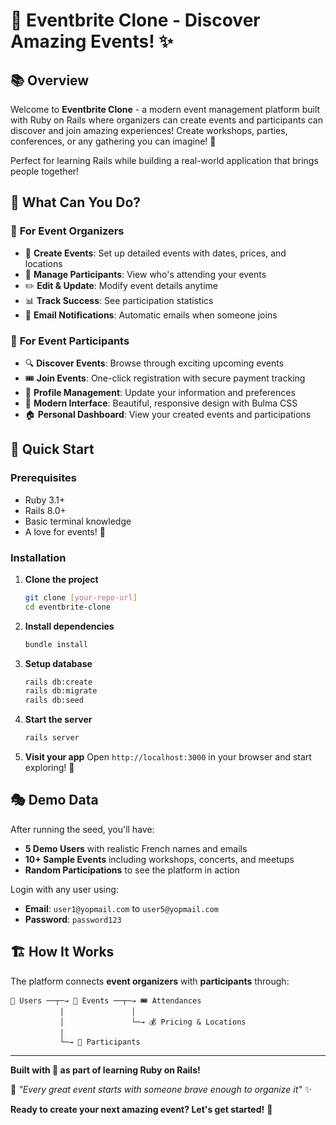 # 🎫 Eventbrite Clone - Discover Amazing Events! ✨

## 📚 Overview

Welcome to **Eventbrite Clone** - a modern event management platform built with Ruby on Rails where organizers can create events and participants can discover and join amazing experiences! Create workshops, parties, conferences, or any gathering you can imagine! 🎉

Perfect for learning Rails while building a real-world application that brings people together!

## 🎯 What Can You Do?

### 👤 **For Event Organizers**

- 📅 **Create Events**: Set up detailed events with dates, prices, and locations
- 👥 **Manage Participants**: View who's attending your events
- ✏️ **Edit & Update**: Modify event details anytime
- 📊 **Track Success**: See participation statistics
- 💌 **Email Notifications**: Automatic emails when someone joins

### 🎪 **For Event Participants**

- 🔍 **Discover Events**: Browse through exciting upcoming events
- 🎟️ **Join Events**: One-click registration with secure payment tracking
- 👤 **Profile Management**: Update your information and preferences
- 📱 **Modern Interface**: Beautiful, responsive design with Bulma CSS
- 🏠 **Personal Dashboard**: View your created events and participations

## 🚀 Quick Start

### Prerequisites

- Ruby 3.1+
- Rails 8.0+
- Basic terminal knowledge
- A love for events! 🎊

### Installation

1. **Clone the project**

   ```bash
   git clone [your-repo-url]
   cd eventbrite-clone
   ```

2. **Install dependencies**

   ```bash
   bundle install
   ```

3. **Setup database**

   ```bash
   rails db:create
   rails db:migrate
   rails db:seed
   ```

4. **Start the server**

   ```bash
   rails server
   ```

5. **Visit your app** Open `http://localhost:3000` in your browser and start exploring! 🚀

## 🎭 Demo Data

After running the seed, you'll have:

- **5 Demo Users** with realistic French names and emails
- **10+ Sample Events** including workshops, concerts, and meetups
- **Random Participations** to see the platform in action

Login with any user using:

- **Email**: `user1@yopmail.com` to `user5@yopmail.com`
- **Password**: `password123`

## 🏗️ How It Works

The platform connects **event organizers** with **participants** through:

```text
👤 Users ──┬─→ 📅 Events ──┬─→ 🎟️ Attendances
           │               │
           │               └─→ 💰 Pricing & Locations
           │
           └─→ 👥 Participants
```

---

**Built with 💝 as part of learning Ruby on Rails!**

🎉 _"Every great event starts with someone brave enough to organize it"_ ✨

**Ready to create your next amazing event? Let's get started!** 🚀

